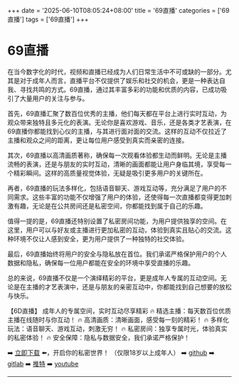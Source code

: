 +++
date = '2025-06-10T08:05:24+08:00'
title = '69直播'
categories = ['69直播']
tags = ['69直播']
+++

# 69直播

在当今数字化的时代，视频和直播已经成为人们日常生活中不可或缺的一部分。尤其是对于成年人而言，直播平台不仅提供了娱乐和社交的机会，更是一种表达自我、寻找共鸣的方式。69直播，通过其丰富多彩的功能和优质的内容，已成功吸引了大量用户的关注与参与。

首先，69直播汇聚了数百位优秀的主播，他们每天都在平台上进行实时互动，为观众带来独特且多元化的表演。无论你是喜欢游戏、音乐，还是各类才艺表演，在69直播你都能找到心仪的主播，与其进行面对面的交流。这样的互动不仅拉近了主播和观众之间的距离，更让每位用户感受到真实而亲密的连接。

其次，69直播以高清画质著称，确保每一次观看体验都生动而鲜明。无论是主播流畅的表演，还是与朋友的实时互动，清晰的画面都能让用户身临其境，享受每一个精彩瞬间。这样的高质量视觉体验，无疑是吸引更多用户的关键所在。

再者，69直播的玩法多样化，包括语音聊天、游戏互动等，充分满足了用户的不同需求。这些丰富的功能不仅增强了用户的体验，还使得每一次直播都变得更加刺激有趣，无论是在公共房间还是私密空间，你都能找到属于自己的乐趣。

值得一提的是，69直播还特别设置了私密房间功能，为用户提供独享的空间。在这里，用户可以与好友或主播进行更加私密的互动，体验到真实且贴心的交流。这种环境不仅让人感到安全，更为用户提供了一种独特的社交体验。

最后，69直播始终将用户的安全与隐私放在首位。我们承诺严格保护用户的个人数据和隐私，确保每一位用户都能在安全的环境中享受直播的乐趣。

总的来说，69直播不仅是一个演绎精彩的平台，更是成年人专属的互动空间。无论是在主播的才艺表演中，还是与朋友的亲密互动中，你都能找到自己想要的放松与快乐。

【6D直播】
成年人的专属空间，实时互动尽享精彩
🔥 精选主播：每天数百位优质主播在线随时与你互动！
🔥 高清画质：清晰画面，感受每一刻的精彩！
🔥 多样化玩法：语音聊天、游戏互动，刺激无穷！
🔥 私密房间：独享专属时光，体验真实的私密体验！
🔥 安全保障：隐私与数据安全，我们承诺严格保护！

➡️ [立即下载](https://down123.s3.ap-east-1.amazonaws.com/down/down.html?channelCode=blog) ⬅️，开启你的私密世界！
（仅限18岁以上成年人）
➡️ [github](https://aldult-live.github.io/)
➡️ [gitlab](https://seo-09598d.gitlab.io/)
➡️ [推特](https://x.com/wegame33)
➡️ [youtube](https://www.youtube.com/@6Dlive)

---
